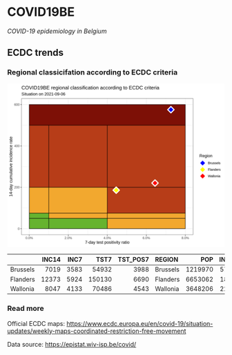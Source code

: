 
# COVID19BE

*COVID-19 epidemiology in Belgium*

## ECDC trends

### Regional classicifation according to ECDC criteria

![](COVID9BE-ecdc-trend.png)

|          | INC14 | INC7 |   TST7 | TST\_POS7 | REGION   |     POP | INC14\_RT |       PR7 |          GR |
| :------- | ----: | ---: | -----: | --------: | :------- | ------: | --------: | --------: | ----------: |
| Brussels |  7019 | 3583 |  54932 |      3988 | Brussels | 1219970 |  575.3420 | 0.0725988 |   0.0427823 |
| Flanders | 12373 | 5924 | 150130 |      6690 | Flanders | 6653062 |  185.9745 | 0.0445614 | \-0.0814080 |
| Wallonia |  8047 | 4133 |  70486 |      4543 | Wallonia | 3648206 |  220.5742 | 0.0644525 |   0.0559530 |

### Read more

Official ECDC maps:
<https://www.ecdc.europa.eu/en/covid-19/situation-updates/weekly-maps-coordinated-restriction-free-movement>

Data source: <https://epistat.wiv-isp.be/covid/>
